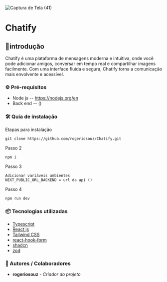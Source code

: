 ![Captura de Tela (41)](https://github.com/user-attachments/assets/83a4c62a-2a20-4e53-a461-d0cf1695a6b4)


# Chatify

## 🚀introdução
Chatify é uma plataforma de mensagens moderna e intuitiva, onde você pode adicionar amigos, conversar em tempo real e compartilhar imagens facilmente. Com uma interface fluida e segura, Chatify torna a comunicação mais envolvente e acessível.

### ⚙️ Pré-requisitos
  * Node js -- https://nodejs.org/en
  * Back end -- ()

### 🛠️ Quia de instalação

Etapas para instalação
```
git clone https://github.com/rogeriosouz/Chatify.git
```
Passo 2
```
npm i
```
Passo 3
```
Adicionar variáveis ambientes
NEXT_PUBLIC_URL_BACKEND = url da api ()
```
Passo 4
```
npm run dev
```

### 📦 Tecnologias utilizadas
* [Typescript](https://www.typescriptlang.org)
* [React js](https://pt-br.legacy.reactjs.org/)
* [Tailwind CSS](https://tailwindcss.com/)
* [react-hook-form](https://react-hook-form.com/)
* [shadcn](https://ui.shadcn.com/)
* [zod](https://zod.dev/)

### 👷 Autores / Colaboradores

* **rogeriosouz** - *Criador do projeto*
